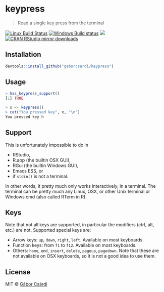 
# keypress

> Read a single key press from the terminal

[![Linux Build Status](https://travis-ci.org/gaborcsardi/keypress.svg?branch=master)](https://travis-ci.org/gaborcsardi/keypress)
[![Windows Build status](https://ci.appveyor.com/api/projects/status/github/gaborcsardi/keypress?svg=true)](https://ci.appveyor.com/project/gaborcsardi/keypress)
[![](http://www.r-pkg.org/badges/version/keypress)](http://www.r-pkg.org/pkg/keypress)
[![CRAN RStudio mirror downloads](http://cranlogs.r-pkg.org/badges/keypress)](http://www.r-pkg.org/pkg/keypress)

## Installation

```r
devtools::install_github("gaborcsardi/keypress")
```

## Usage

```r
> has_keypress_support()
[1] TRUE
```

```r
> x <- keypress()
> cat("You pressed key", x, "\n")
You pressed key h
```

## Support

This is unfortunately impossible to do in
- RStudio,
- R.app (the builtin OSX GUI),
- RGui (the builtin Windows GUI),
- Emacs ESS, or
- if `stdin()` is not a terminal.

In other words, it pretty much only works interactively, in a terminal.
The terminal can be pretty much any Linux, OSX, or other Unix terminal or
Windows cmd (also called RTerm in R).

## Keys

Note that not all keys are supported, in particular the modifiers (ctrl,
alt, etc.) are not. Supported special keys are:
- Arrow keys: `up`, `down`, `right`, `left`. Available on most keyboards.
- Function keys: from `f1` to `f12`. Available on most keyboards.
- Others: `home`, `end`, `insert`, `delete`, `pageup`, `pagedown`. Note
  that these are not available on OSX keyboards, so it is not a good
  idea to use them.

## License

MIT © [Gábor Csárdi](http://gaborcsardi.org)
